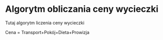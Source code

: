 # Algorytm obliczania ceny wycieczki

Tutaj algorytm liczenia ceny wycieczki

Cena = Transport+Pokój+Dieta+Prowizja